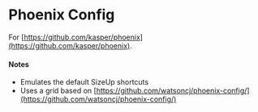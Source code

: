 # Phoenix Config 
For [https://github.com/kasper/phoenix](https://github.com/kasper/phoenix). 

#### Notes
- Emulates the default SizeUp shortcuts
- Uses a grid based on [https://github.com/watsoncj/phoenix-config/](https://github.com/watsoncj/phoenix-config/)